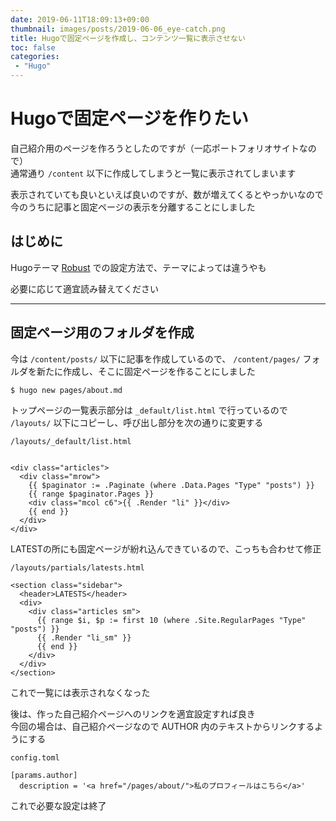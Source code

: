 ```yaml
---
date: 2019-06-11T18:09:13+09:00
thumbnail: images/posts/2019-06-06_eye-catch.png
title: Hugoで固定ページを作成し、コンテンツ一覧に表示させない
toc: false
categories:
 - "Hugo"
---
```


# Hugoで固定ページを作りたい
自己紹介用のページを作ろうとしたのですが（一応ポートフォリオサイトなので）  
通常通り <code>/content</code> 以下に作成してしまうと一覧に表示されてしまいます

表示されていても良いといえば良いのですが、数が増えてくるとやっかいなので  
今のうちに記事と固定ページの表示を分離することにしました

## はじめに
Hugoテーマ [Robust](https://github.com/dim0627/hugo_theme_robust) での設定方法で、テーマによっては違うやも

必要に応じて適宜読み替えてください

* * *
## 固定ページ用のフォルダを作成

今は <code>/content/posts/</code> 以下に記事を作成しているので、
<code>/content/pages/</code> フォルダを新たに作成し、そこに固定ページを作ることにしました

```
$ hugo new pages/about.md
```

トップページの一覧表示部分は <code>_default/list.html</code> で行っているので <code>/layouts/</code> 以下にコピーし、呼び出し部分を次の通りに変更する

```
/layouts/_default/list.html


<div class="articles">
  <div class="mrow">
    {{ $paginator := .Paginate (where .Data.Pages "Type" "posts") }}
    {{ range $paginator.Pages }}
    <div class="mcol c6">{{ .Render "li" }}</div>
    {{ end }}
  </div>
</div>
```

LATESTの所にも固定ページが紛れ込んできているので、こっちも合わせて修正

```
/layouts/partials/latests.html

<section class="sidebar">
  <header>LATESTS</header>
  <div>
    <div class="articles sm">
      {{ range $i, $p := first 10 (where .Site.RegularPages "Type" "posts") }}
      {{ .Render "li_sm" }}
      {{ end }}
    </div>
  </div>
</section>
```

これで一覧には表示されなくなった

後は、作った自己紹介ページへのリンクを適宜設定すれば良き  
今回の場合は、自己紹介ページなので AUTHOR 内のテキストからリンクするようにする

```
config.toml

[params.author]
  description = '<a href="/pages/about/">私のプロフィールはこちら</a>'
```

これで必要な設定は終了

